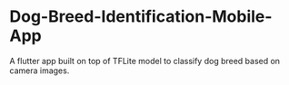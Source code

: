 # Dog-Breed-Identification-Mobile-App

A flutter app built on top of TFLite model to classify dog breed based on camera images.